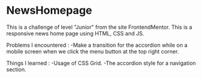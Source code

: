 # NewsHomepage
This is a challenge of level "Junior" from the site FrontendMentor. This is a responsive news home page using HTML, CSS and JS.

Problems I encountered : 
-Make a transition for the accordion while on a mobile screen when we click the menu button at the top right corner.

Things I learned :
-Usage of CSS Grid.
-The accordion style for a navigation section.
